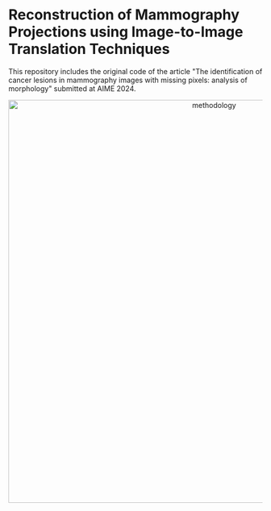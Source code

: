 # Reconstruction of Mammography Projections using Image-to-Image Translation Techniques


This repository includes the original code of the article "The identification of cancer lesions in mammography images with missing pixels: analysis of morphology" submitted at AIME 2024.

<p align="center">
 <img src="https://github.com/joanacsantos/MammographyReconstruction/assets/57224933/bbaaf781-e543-487a-b9fd-172f75f55980" alt="methodology" width="800">
</p>





